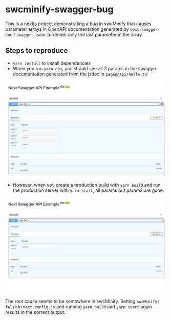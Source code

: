 # swcminify-swagger-bug

This is a nextjs project demonstrating a bug in swcMinify that causes parameter arrays in OpenAPI documentation generated by `next-swagger-doc` / `swagger-jsdoc` to render only the last parameter in the array.

## Steps to reproduce

- `yarn install` to install dependencies
- When you run `yarn dev`, you should see all 3 params in the swagger documentation generated from the jsdoc in `pages/api/hello.ts`:

![dev screenshot](assets/dev.png)

- However, when you create a production build with `yarn build` and run the production server with `yarn start`, all params but param3 are gone:

![prod screenshot](assets/prod.png)

The root cause seems to be somewhere in swcMinify. Setting `swcMinify: false` in `next.config.js` and running `yarn build` and `yarn start` again results in the correct output.
